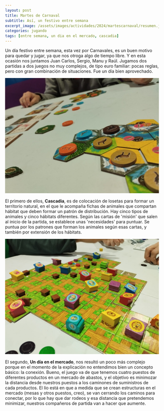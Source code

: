 ```yaml
---
layout: post
title: Martes de Carnaval
subtitle: Así, un festivo entre semana
excerpt_image: /assets/images/actividades/2024/martescarnaval/resumen.jpg
categories: jugando
tags: [entre semana, un dia en el mercado, cascadia]
---
```


Un día festivo entre semana, esta vez por Carnavales, es un buen motivo para quedar y jugar, ya que nos otroga algo de tiempo libre. Y en esta ocasión nos juntamos Juan Carlos, Sergio, Manu y Raúl. Jugamos dos partidas a dos juegos no muy complejos, de tipo euro familiar: pocas reglas, pero con gran combinación de situaciones. Fue un día bien aprovechado.

![banner](/assets/images/actividades/2024/martescarnaval/cascadia.jpg)

El primero de ellos, <b>Cascadia</b>, es de colocación de losetas para formar un territorio natural, en el que le acompaña fichas de animales que compartan hábitat que deben formar un patrón de distribución. Hay cinco tipos de animales y cinco hábitats diferentes. Según las cartas de 'misión' que salen al inicio de la partida, se establece unas 'necesidades' para puntuar. Se puntua por los patrones que forman los animales según esas cartas, y también por extensión de los hábitats.

![banner](/assets/images/actividades/2024/martescarnaval/diamercado.jpg)

El segundo, <b>Un día en el mercado</b>, nos resultó un poco más complejo porque en el momento de la explicación no entendimos bien un concepto básico: la conexión. Bueno, el juego va de que tenemos cuatro puestos de diferentes productos en un mercado de abastos, y el objetivo es minimozar la distancia desde nuestros puestos a los caminones de suministros de cada productos. El lío está en que a medida que se crean estructuras en el mercado (mesas y otros puestos, creo), se van cerrando los caminos para conectar, por lo que hay que dar rodeos y esa distancia que pretendemos minimizar, nuestros compañeros de partida van a hacer que aumente.
